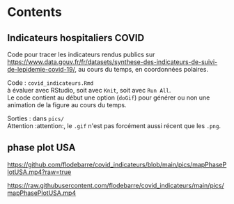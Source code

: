 # Contents   

## Indicateurs hospitaliers COVID

Code pour tracer les indicateurs rendus publics sur <https://www.data.gouv.fr/fr/datasets/synthese-des-indicateurs-de-suivi-de-lepidemie-covid-19/>, au cours du temps, en coordonnées polaires. 

Code : `covid_indicateurs.Rmd`  
à évaluer avec RStudio, soit avec `Knit`, soit avec `Run All`.  
Le code contient au début une option (`doGif`) pour générer ou non une animation de la figure au cours du temps. 

Sorties : dans `pics/`  
Attention :attention:, le `.gif` n'est pas forcément aussi récent que les `.png`. 

## phase plot USA

https://github.com/flodebarre/covid_indicateurs/blob/main/pics/mapPhasePlotUSA.mp4?raw=true 

https://raw.githubusercontent.com/flodebarre/covid_indicateurs/main/pics/mapPhasePlotUSA.mp4

